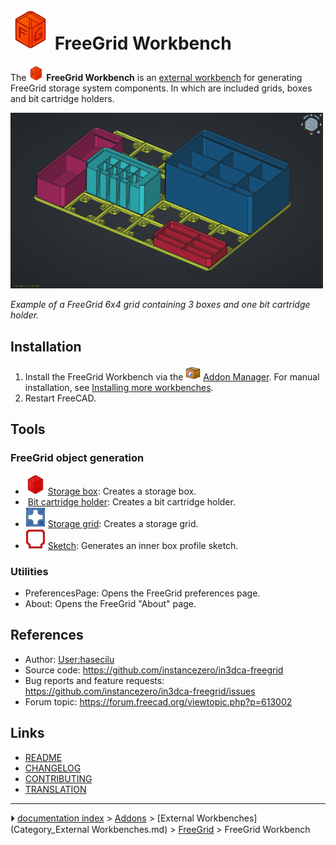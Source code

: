# <img alt="FreeGrid workbench icon" src=images/FreeGridWorkbench.svg  style="width:64px;"> FreeGrid Workbench

 

The <img alt="" src=images/FreeGridWorkbench.svg  style="width:24px;"> **FreeGrid Workbench** is an [external workbench](External_workbenches.md) for generating FreeGrid storage system components. In which are included grids, boxes and bit cartridge holders.

 <img alt="" src=images/FreeGrid_example.png  style="width:500px;"> 



*Example of a FreeGrid 6x4 grid containing 3 boxes and one bit cartridge holder.*

## Installation

1.  Install the FreeGrid Workbench via the <img alt="" src=images/AddonManager.svg  style="width:24px;"> [Addon Manager](Std_AddonMgr.md). For manual installation, see [Installing more workbenches](Installing_more_workbenches.md).
2.  Restart FreeCAD.

## Tools

### FreeGrid object generation 

-   <img alt="" src=images/FreeGrid_StorageBox.svg  style="width:32px;"> [Storage box](FreeGrid_StorageBox.md): Creates a storage box.
-   <img alt="" src=images/FreeGrid_BitCatridgeHolder.svg  style="width:32px;"> [Bit cartridge holder](FreeGrid_BitCartridgeHolder.md): Creates a bit cartridge holder.
-   <img alt="" src=images/FreeGrid_StorageGrid.svg  style="width:32px;"> [Storage grid](FreeGrid_StorageGrid.md): Creates a storage grid.
-   <img alt="" src=images/FreeGrid_Sketch.svg  style="width:32px;"> [Sketch](FreeGrid_Sketch.md): Generates an inner box profile sketch.

### Utilities

-   PreferencesPage: Opens the FreeGrid preferences page.
-   About: Opens the FreeGrid \"About\" page.

## References

-   Author: [User:hasecilu](User_hasecilu.md)
-   Source code: <https://github.com/instancezero/in3dca-freegrid>
-   Bug reports and feature requests: <https://github.com/instancezero/in3dca-freegrid/issues>
-   Forum topic: <https://forum.freecad.org/viewtopic.php?p=613002>

## Links

-   [README](https://github.com/instancezero/in3dca-freegrid/blob/main/README.md)
-   [CHANGELOG](https://github.com/instancezero/in3dca-freegrid/blob/main/CHANGELOG.md)
-   [CONTRIBUTING](https://github.com/instancezero/in3dca-freegrid/blob/main/CONTRIBUTING.md)
-   [TRANSLATION](https://github.com/instancezero/in3dca-freegrid/blob/main/freecad/freegrid/resources/translations/README.md)



---
⏵ [documentation index](../README.md) > [Addons](Category_Addons.md) > [External Workbenches](Category_External Workbenches.md) > [FreeGrid](Category_FreeGrid.md) > FreeGrid Workbench
